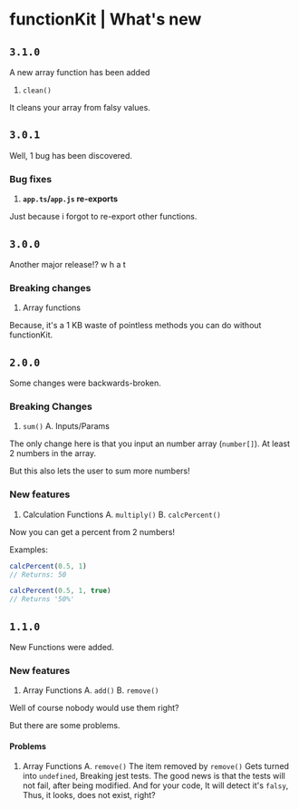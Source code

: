 # functionKit | What's new

## `3.1.0`

A new array function has been added

1. `clean()`

It cleans your array from falsy values.

## `3.0.1`

Well, 1 bug has been discovered.

### Bug fixes

1. **`app.ts`/`app.js` re-exports**

Just because i forgot
to re-export other functions.

## `3.0.0`

Another major release!? w h a t

### Breaking changes

1. Array functions

Because, it's a 1 KB waste of
pointless methods you can do without
functionKit.

## `2.0.0`

Some changes were backwards-broken.

### Breaking Changes

1. `sum()`
A. Inputs/Params

The only change here is that you input an number array (`number[]`).
At least 2 numbers in the array.

But this also lets the user to sum more numbers!

### New features

1. Calculation Functions
A. `multiply()`
B. `calcPercent()`

Now you can get a percent from 2 numbers!

Examples:

```javascript
calcPercent(0.5, 1)
// Returns: 50
```

```javascript
calcPercent(0.5, 1, true)
// Returns '50%'
```

## `1.1.0`

New Functions were added.

### New features

1. Array Functions
A. `add()`
B. `remove()`

Well of course nobody would use them right?

But there are some problems.

#### Problems

1. Array Functions
A. `remove()`
The item removed by `remove()`
Gets turned into `undefined`,
Breaking jest tests.
The good news is that the tests will not fail,
after being modified.
And for your code, It will detect it's `falsy`,
Thus, it looks, does not exist, right?
